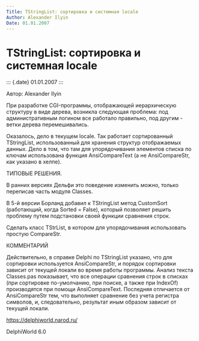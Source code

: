 ```yaml
---
Title: TStringList: сортировка и системная locale
Author: Alexander Ilyin
Date: 01.01.2007
---
```



TStringList: сортировка и системная locale
==========================================

::: {.date}
01.01.2007
:::

Автор: Alexander Ilyin

При разработке CGI-программы, отображающей иерархическую структуру в
виде дерева, возникла следующая проблема: под административным логином
все работало правильно, под другим - ветки дерева перемешивались.

Оказалось, дело в текущем locale. Так работает сортированный
TStringList, использованный для хранения структур отображаемых данных.
Дело в том, что там для упорядочивания элементов списка по ключам
использована функция AnsiCompareText (а не AnsiCompareStr, как указано в
хелпе).

ТИПОВЫЕ РЕШЕНИЯ.

В ранних версиях Дельфи это поведение изменить можно, только переписав
часть модуля Classes.

В 5-й версии Борланд добавил к TStringList метод CustomSort (работающий,
когда Sorted = False), который позволяет решить проблему путем
подстановки своей функции сравнения строк.

Сделать класс TStrList, в котором для упорядочивания использовать
простую CompareStr.

КОММЕНТАРИЙ

Действительно, в справке Delphi по TStringList указано, что для
сортировки используется AnsiCompareStr, и порядок сортировки зависит от
текущей локали во время работы программы. Анализ текста Classes.pas
показывает, что все операции сравнения строк в списках (при сортировке
по-умолчанию, при поиске, а также при IndexOf) производятся при помощи
AnsiCompareText. Последняя отличается от AnsiCompareStr тем, что
выполняет сравнение без учета регистра символов, и, следовательно,
результат иным образом зависит от текущей локали.

<https://delphiworld.narod.ru/>

DelphiWorld 6.0
